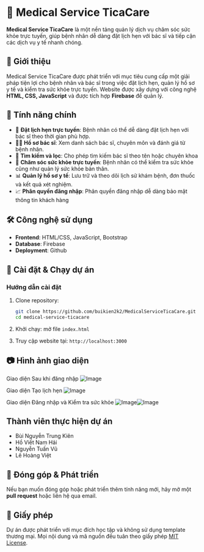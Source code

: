 # 📌 Medical Service TicaCare

**Medical Service TicaCare** là một nền tảng quản lý dịch vụ chăm sóc sức khỏe trực tuyến, giúp bệnh nhân dễ dàng đặt lịch hẹn với bác sĩ và tiếp cận các dịch vụ y tế nhanh chóng.

## 🚀 Giới thiệu
Medical Service TicaCare được phát triển với mục tiêu cung cấp một giải pháp tiện lợi cho bệnh nhân và bác sĩ trong việc đặt lịch hẹn, quản lý hồ sơ y tế và kiểm tra sức khỏe trực tuyến. Website được xây dựng với công nghệ **HTML, CSS, JavaScript** và được tích hợp **Firebase** để quản lý.

## 🎯 Tính năng chính
- 📅 **Đặt lịch hẹn trực tuyến**: Bệnh nhân có thể dễ dàng đặt lịch hẹn với bác sĩ theo thời gian phù hợp.
- 👨‍⚕️ **Hồ sơ bác sĩ**: Xem danh sách bác sĩ, chuyên môn và đánh giá từ bệnh nhân.
- 🔎 **Tìm kiếm và lọc**: Cho phép tìm kiếm bác sĩ theo tên hoặc chuyên khoa
- 💬 **Chăm sóc sức khỏe trực tuyến**: Bệnh nhân có thể kiểm tra sức khỏe cũng như quản lý sức khỏe bản thân.
- 📊 **Quản lý hồ sơ y tế**: Lưu trữ và theo dõi lịch sử khám bệnh, đơn thuốc và kết quả xét nghiệm.
- 📈 **Phân quyền đăng nhập**: Phân quyền đăng nhập dễ dàng bảo mật thông tin khách hàng

## 🛠 Công nghệ sử dụng
- **Frontend**: HTML/CSS, JavaScript, Bootstrap
- **Database**: Firebase
- **Deployment**: Github

## 📌 Cài đặt & Chạy dự án

### Hướng dẫn cài đặt
1. Clone repository:
   ```sh
   git clone https://github.com/buikien2k2/MedicalServiceTicaCare.git
   cd medical-service-ticacare
   ```
2. Khởi chạy: mở file `index.html` 

3. Truy cập website tại: `http://localhost:3000`

## 📷 Hình ảnh giao diện
Giao diện Sau khi đăng nhập
![Image](https://github.com/user-attachments/assets/6a2e5fc2-c0f6-46ce-90ad-d45473593acf)

Giao diện Tạo lịch hẹn
![Image](https://github.com/user-attachments/assets/01b6772d-1211-40af-b4ad-29c4d714086f)

Giao diện Đăng nhập và Kiểm tra sức khỏe
![Image](https://github.com/user-attachments/assets/14ec0017-86ce-4c41-a0ea-120d645112fb)![Image](https://github.com/user-attachments/assets/052f940e-9066-4f9d-9586-6e659323d8c4)

## Thành viên thực hiện dự án
- Bùi Nguyễn Trung Kiên
- Hồ Viết Nam Hải
- Nguyễn Tuấn Vũ
- Lê Hoàng Việt

## 📝 Đóng góp & Phát triển
Nếu bạn muốn đóng góp hoặc phát triển thêm tính năng mới, hãy mở một **pull request** hoặc liên hệ qua email.

## 📄 Giấy phép
Dự án được phát triển với mục đích học tập và không sử dụng template thương mại. Mọi nội dung và mã nguồn đều tuân theo giấy phép [MIT License](LICENSE).
